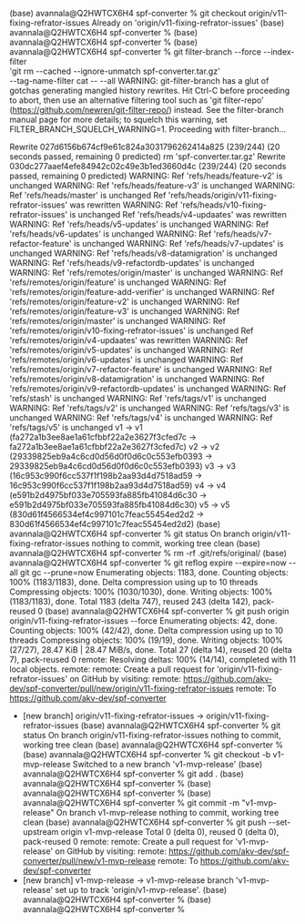 (base) avannala@Q2HWTCX6H4 spf-converter % git checkout origin/v11-fixing-refrator-issues
Already on 'origin/v11-fixing-refrator-issues'
(base) avannala@Q2HWTCX6H4 spf-converter %
(base) avannala@Q2HWTCX6H4 spf-converter %
(base) avannala@Q2HWTCX6H4 spf-converter % git filter-branch --force --index-filter \
  'git rm --cached --ignore-unmatch spf-converter.tar.gz' \
  --tag-name-filter cat -- --all
WARNING: git-filter-branch has a glut of gotchas generating mangled history
	 rewrites.  Hit Ctrl-C before proceeding to abort, then use an
	 alternative filtering tool such as 'git filter-repo'
	 (https://github.com/newren/git-filter-repo/) instead.  See the
	 filter-branch manual page for more details; to squelch this warning,
	 set FILTER_BRANCH_SQUELCH_WARNING=1.
Proceeding with filter-branch...

Rewrite 027d6156b674cf9e61c824a3031796262414a825 (239/244) (20 seconds passed, remaining 0 predicted)    rm 'spf-converter.tar.gz'
Rewrite 030dc277aaef4efe84942c02c49e3b1ed3660d4c (239/244) (20 seconds passed, remaining 0 predicted)
WARNING: Ref 'refs/heads/feature-v2' is unchanged
WARNING: Ref 'refs/heads/feature-v3' is unchanged
WARNING: Ref 'refs/heads/master' is unchanged
Ref 'refs/heads/origin/v11-fixing-refrator-issues' was rewritten
WARNING: Ref 'refs/heads/v10-fixing-refrator-issues' is unchanged
Ref 'refs/heads/v4-updaates' was rewritten
WARNING: Ref 'refs/heads/v5-updates' is unchanged
WARNING: Ref 'refs/heads/v6-updates' is unchanged
WARNING: Ref 'refs/heads/v7-refactor-feature' is unchanged
WARNING: Ref 'refs/heads/v7-updates' is unchanged
WARNING: Ref 'refs/heads/v8-datamigration' is unchanged
WARNING: Ref 'refs/heads/v9-refactordb-updates' is unchanged
WARNING: Ref 'refs/remotes/origin/master' is unchanged
WARNING: Ref 'refs/remotes/origin/feature' is unchanged
WARNING: Ref 'refs/remotes/origin/feature-add-verifier' is unchanged
WARNING: Ref 'refs/remotes/origin/feature-v2' is unchanged
WARNING: Ref 'refs/remotes/origin/feature-v3' is unchanged
WARNING: Ref 'refs/remotes/origin/master' is unchanged
WARNING: Ref 'refs/remotes/origin/v10-fixing-refrator-issues' is unchanged
Ref 'refs/remotes/origin/v4-updaates' was rewritten
WARNING: Ref 'refs/remotes/origin/v5-updates' is unchanged
WARNING: Ref 'refs/remotes/origin/v6-updates' is unchanged
WARNING: Ref 'refs/remotes/origin/v7-refactor-feature' is unchanged
WARNING: Ref 'refs/remotes/origin/v8-datamigration' is unchanged
WARNING: Ref 'refs/remotes/origin/v9-refactordb-updates' is unchanged
WARNING: Ref 'refs/stash' is unchanged
WARNING: Ref 'refs/tags/v1' is unchanged
WARNING: Ref 'refs/tags/v2' is unchanged
WARNING: Ref 'refs/tags/v3' is unchanged
WARNING: Ref 'refs/tags/v4' is unchanged
WARNING: Ref 'refs/tags/v5' is unchanged
v1 -> v1 (fa272a1b3ee8ae1a61cfbbf22a2e3627f3cfed7c -> fa272a1b3ee8ae1a61cfbbf22a2e3627f3cfed7c)
v2 -> v2 (29339825eb9a4c6cd0d56d0f0d6c0c553efb0393 -> 29339825eb9a4c6cd0d56d0f0d6c0c553efb0393)
v3 -> v3 (16c953c990f6cc537f1f198b2aa93d4d7518ad59 -> 16c953c990f6cc537f1f198b2aa93d4d7518ad59)
v4 -> v4 (e591b2d4975bf033e705593fa885fb41084d6c30 -> e591b2d4975bf033e705593fa885fb41084d6c30)
v5 -> v5 (830d61f4566534ef4c997101c7feac55454ed2d2 -> 830d61f4566534ef4c997101c7feac55454ed2d2)
(base) avannala@Q2HWTCX6H4 spf-converter % git status
On branch origin/v11-fixing-refrator-issues
nothing to commit, working tree clean
(base) avannala@Q2HWTCX6H4 spf-converter % rm -rf .git/refs/original/
(base) avannala@Q2HWTCX6H4 spf-converter % git reflog expire --expire=now --all
git gc --prune=now
Enumerating objects: 1183, done.
Counting objects: 100% (1183/1183), done.
Delta compression using up to 10 threads
Compressing objects: 100% (1030/1030), done.
Writing objects: 100% (1183/1183), done.
Total 1183 (delta 747), reused 243 (delta 142), pack-reused 0
(base) avannala@Q2HWTCX6H4 spf-converter % git push origin origin/v11-fixing-refrator-issues --force
Enumerating objects: 42, done.
Counting objects: 100% (42/42), done.
Delta compression using up to 10 threads
Compressing objects: 100% (19/19), done.
Writing objects: 100% (27/27), 28.47 KiB | 28.47 MiB/s, done.
Total 27 (delta 14), reused 20 (delta 7), pack-reused 0
remote: Resolving deltas: 100% (14/14), completed with 11 local objects.
remote:
remote: Create a pull request for 'origin/v11-fixing-refrator-issues' on GitHub by visiting:
remote:      https://github.com/akv-dev/spf-converter/pull/new/origin/v11-fixing-refrator-issues
remote:
To https://github.com/akv-dev/spf-converter
 * [new branch]      origin/v11-fixing-refrator-issues -> origin/v11-fixing-refrator-issues
(base) avannala@Q2HWTCX6H4 spf-converter % git status
On branch origin/v11-fixing-refrator-issues
nothing to commit, working tree clean
(base) avannala@Q2HWTCX6H4 spf-converter %
(base) avannala@Q2HWTCX6H4 spf-converter % git checkout -b v1-mvp-release
Switched to a new branch 'v1-mvp-release'
(base) avannala@Q2HWTCX6H4 spf-converter % git add .
(base) avannala@Q2HWTCX6H4 spf-converter %
(base) avannala@Q2HWTCX6H4 spf-converter %
(base) avannala@Q2HWTCX6H4 spf-converter % git commit -m "v1-mvp-release"
On branch v1-mvp-release
nothing to commit, working tree clean
(base) avannala@Q2HWTCX6H4 spf-converter % git push --set-upstream origin v1-mvp-release
Total 0 (delta 0), reused 0 (delta 0), pack-reused 0
remote:
remote: Create a pull request for 'v1-mvp-release' on GitHub by visiting:
remote:      https://github.com/akv-dev/spf-converter/pull/new/v1-mvp-release
remote:
To https://github.com/akv-dev/spf-converter
 * [new branch]      v1-mvp-release -> v1-mvp-release
branch 'v1-mvp-release' set up to track 'origin/v1-mvp-release'.
(base) avannala@Q2HWTCX6H4 spf-converter %
(base) avannala@Q2HWTCX6H4 spf-converter %